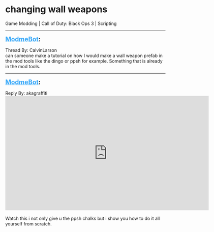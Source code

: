 # changing wall weapons
Game Modding | Call of Duty: Black Ops 3 | Scripting

---
<strong style="font-size: 1.4em;"><span style="text-decoration: underline;text-decoration-color: #34a7f9;"><span style="color:#34a7f9;">ModmeBot</span></span>:</strong>

<p>Thread By: CalvinLarson<br />can someone make a tutorial on how I would make a wall weapon prefab in the mod tools like the dingo or ppsh for example. Something that is already in the mod tools.</p>

---
<strong style="font-size: 1.4em;"><span style="text-decoration: underline;text-decoration-color: #34a7f9;"><span style="color:#34a7f9;">ModmeBot</span></span>:</strong>

<p>Reply By: akagraffiti<br /><iframe type="text/html" width="640" height="360" src="https://www.youtube.com/embed/jD3t1ZvmpQ4" frameborder="0"></iframe><br /><br />Watch this i not only give u the ppsh chalks but i show you how to do it all yourself from scratch.</p>
